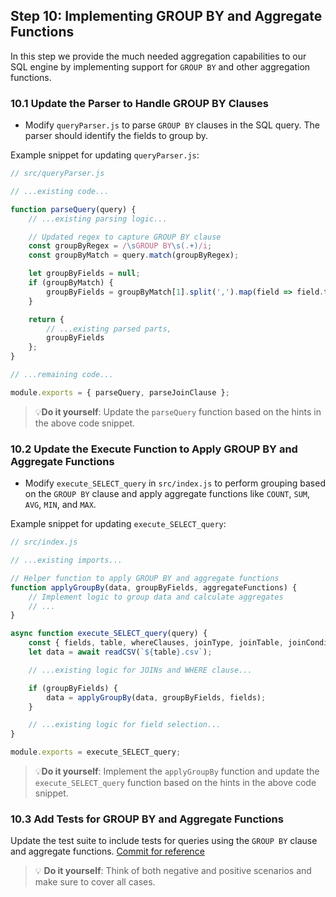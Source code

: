 ## Step 10: Implementing GROUP BY and Aggregate Functions

In this step we provide the much needed aggregation capabilities to our SQL engine by implementing support for `GROUP BY` and other aggregation functions.

### 10.1 Update the Parser to Handle GROUP BY Clauses
- Modify `queryParser.js` to parse `GROUP BY` clauses in the SQL query. The parser should identify the fields to group by.

Example snippet for updating `queryParser.js`:

```javascript
// src/queryParser.js

// ...existing code...

function parseQuery(query) {
    // ...existing parsing logic...

    // Updated regex to capture GROUP BY clause
    const groupByRegex = /\sGROUP BY\s(.+)/i;
    const groupByMatch = query.match(groupByRegex);

    let groupByFields = null;
    if (groupByMatch) {
        groupByFields = groupByMatch[1].split(',').map(field => field.trim());
    }

    return {
        // ...existing parsed parts,
        groupByFields
    };
}

// ...remaining code...

module.exports = { parseQuery, parseJoinClause };
```

> 💡**Do it yourself**: Update the `parseQuery` function based on the hints in the above code snippet.

### 10.2 Update the Execute Function to Apply GROUP BY and Aggregate Functions
- Modify `execute_SELECT_query` in `src/index.js` to perform grouping based on the `GROUP BY` clause and apply aggregate functions like `COUNT`, `SUM`, `AVG`, `MIN`, and `MAX`.

Example snippet for updating `execute_SELECT_query`:
```javascript
// src/index.js

// ...existing imports...

// Helper function to apply GROUP BY and aggregate functions
function applyGroupBy(data, groupByFields, aggregateFunctions) {
    // Implement logic to group data and calculate aggregates
    // ...
}

async function execute_SELECT_query(query) {
    const { fields, table, whereClauses, joinType, joinTable, joinCondition, groupByFields } = parseQuery(query);
    let data = await readCSV(`${table}.csv`);

    // ...existing logic for JOINs and WHERE clause...

    if (groupByFields) {
        data = applyGroupBy(data, groupByFields, fields);
    }

    // ...existing logic for field selection...
}

module.exports = execute_SELECT_query;
```

> 💡**Do it yourself**: Implement the `applyGroupBy` function and update the `execute_SELECT_query` function based on the hints in the above code snippet.

### 10.3 Add Tests for GROUP BY and Aggregate Functions
Update the test suite to include tests for queries using the `GROUP BY` clause and aggregate functions. [Commit for reference](https://github.com/ChakshuGautam/stylusdb-sql/commit/2df5a81650ce1f3846ec8e0b605aa2e7371dcf79)

> 💡 **Do it yourself**: Think of both negative and positive scenarios and make sure to cover all cases.